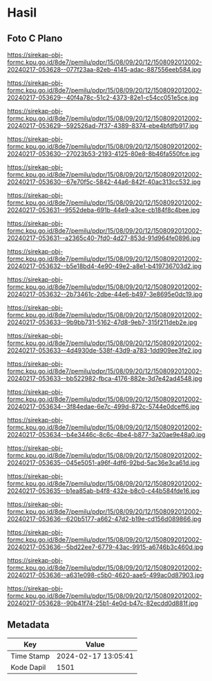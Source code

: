 # Hasil

## Foto C Plano

https://sirekap-obj-formc.kpu.go.id/8de7/pemilu/pdpr/15/08/09/20/12/1508092012002-20240217-053628--077f23aa-82eb-4145-adac-887556eeb584.jpg

https://sirekap-obj-formc.kpu.go.id/8de7/pemilu/pdpr/15/08/09/20/12/1508092012002-20240217-053629--40f4a78c-51c2-4373-82e1-c54cc051e5ce.jpg

https://sirekap-obj-formc.kpu.go.id/8de7/pemilu/pdpr/15/08/09/20/12/1508092012002-20240217-053629--592526ad-7f37-4389-8374-ebe4bfdfb917.jpg

https://sirekap-obj-formc.kpu.go.id/8de7/pemilu/pdpr/15/08/09/20/12/1508092012002-20240217-053630--27023b53-2193-4125-80e8-8b46fa550fce.jpg

https://sirekap-obj-formc.kpu.go.id/8de7/pemilu/pdpr/15/08/09/20/12/1508092012002-20240217-053630--67e70f5c-5842-44a6-842f-40ac313cc532.jpg

https://sirekap-obj-formc.kpu.go.id/8de7/pemilu/pdpr/15/08/09/20/12/1508092012002-20240217-053631--9552deba-691b-44e9-a3ce-cb184f8c4bee.jpg

https://sirekap-obj-formc.kpu.go.id/8de7/pemilu/pdpr/15/08/09/20/12/1508092012002-20240217-053631--a2365c40-7fd0-4d27-853d-91d964fe0896.jpg

https://sirekap-obj-formc.kpu.go.id/8de7/pemilu/pdpr/15/08/09/20/12/1508092012002-20240217-053632--b5e18bd4-4e90-49e2-a8e1-b419736703d2.jpg

https://sirekap-obj-formc.kpu.go.id/8de7/pemilu/pdpr/15/08/09/20/12/1508092012002-20240217-053632--2b73461c-2dbe-44e6-b497-3e8695e0dc19.jpg

https://sirekap-obj-formc.kpu.go.id/8de7/pemilu/pdpr/15/08/09/20/12/1508092012002-20240217-053633--9b9bb731-5162-47d8-9eb7-315f211deb2e.jpg

https://sirekap-obj-formc.kpu.go.id/8de7/pemilu/pdpr/15/08/09/20/12/1508092012002-20240217-053633--4d4930de-538f-43d9-a783-1dd909ee3fe2.jpg

https://sirekap-obj-formc.kpu.go.id/8de7/pemilu/pdpr/15/08/09/20/12/1508092012002-20240217-053633--bb522982-fbca-4176-882e-3d7e42ad4548.jpg

https://sirekap-obj-formc.kpu.go.id/8de7/pemilu/pdpr/15/08/09/20/12/1508092012002-20240217-053634--3f84edae-6e7c-499d-872c-5744e0dceff6.jpg

https://sirekap-obj-formc.kpu.go.id/8de7/pemilu/pdpr/15/08/09/20/12/1508092012002-20240217-053634--b4e3446c-8c6c-4be4-b877-3a20ae9e48a0.jpg

https://sirekap-obj-formc.kpu.go.id/8de7/pemilu/pdpr/15/08/09/20/12/1508092012002-20240217-053635--045e5051-a96f-4df6-92bd-5ac36e3ca61d.jpg

https://sirekap-obj-formc.kpu.go.id/8de7/pemilu/pdpr/15/08/09/20/12/1508092012002-20240217-053635--b1ea85ab-b4f8-432e-b8c0-c44b584fde16.jpg

https://sirekap-obj-formc.kpu.go.id/8de7/pemilu/pdpr/15/08/09/20/12/1508092012002-20240217-053636--620b5177-a662-47d2-b19e-cd156d089866.jpg

https://sirekap-obj-formc.kpu.go.id/8de7/pemilu/pdpr/15/08/09/20/12/1508092012002-20240217-053636--5bd22ee7-6779-43ac-9915-a6746b3c460d.jpg

https://sirekap-obj-formc.kpu.go.id/8de7/pemilu/pdpr/15/08/09/20/12/1508092012002-20240217-053636--a631e098-c5b0-4620-aae5-499ac0d87903.jpg

https://sirekap-obj-formc.kpu.go.id/8de7/pemilu/pdpr/15/08/09/20/12/1508092012002-20240217-053628--90b41f74-25b1-4e0d-b47c-82ecdd0d881f.jpg


## Metadata

| Key        | Value               |
| ---------- | ------------------- |
| Time Stamp | 2024-02-17 13:05:41 |
| Kode Dapil | 1501                |



